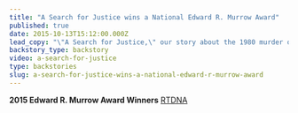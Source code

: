 ```yaml
---
title: "A Search for Justice wins a National Edward R. Murrow Award"
published: true
date: 2015-10-13T15:12:00.000Z
lead_copy: "\"A Search for Justice,\" our story about the 1980 murder of four American nuns in El Salvador, has been awarded a National Edward R. Murrow Award for Continuing Coverage. "
backstory_type: backstory
video: a-search-for-justice
type: backstories
slug: a-search-for-justice-wins-a-national-edward-r-murrow-award
---
```


**2015 Edward R. Murrow Award Winners**
[RTDNA](http://rtdna.org/content/2015_national_edward_r_murrow_award_winners)


